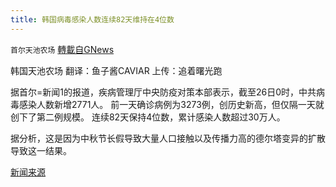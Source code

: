 ```yaml
---
title: 韩国病毒感染人数连续82天维持在4位数
---
```

`首尔天池农场` [轉載自GNews](https://gnews.org/zh-hans/1555353/)

韩国天池农场
翻译：鱼子酱CAVIAR
上传：追着曙光跑

据首尔=新闻1的报道，疾病管理厅中央防疫对策本部表示，截至26日0时，中共病毒感染人数新增2771人。 前一天确诊病例为3273例，创历史新高，但仅隔一天就创下了第二例规模。 连续82天保持4位数，累计感染人数超过30万人。

据分析，这是因为中秋节长假导致大量人口接触以及传播力高的德尔塔变异的扩散导致这一结果。

[新闻来源](http://naver.me/5WcFpUZM)

